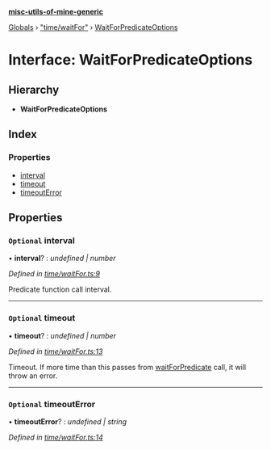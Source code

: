 **[misc-utils-of-mine-generic](../README.md)**

[Globals](../globals.md) › ["time/waitFor"](../modules/_time_waitfor_.md) › [WaitForPredicateOptions](_time_waitfor_.waitforpredicateoptions.md)

# Interface: WaitForPredicateOptions

## Hierarchy

* **WaitForPredicateOptions**

## Index

### Properties

* [interval](_time_waitfor_.waitforpredicateoptions.md#optional-interval)
* [timeout](_time_waitfor_.waitforpredicateoptions.md#optional-timeout)
* [timeoutError](_time_waitfor_.waitforpredicateoptions.md#optional-timeouterror)

## Properties

### `Optional` interval

• **interval**? : *undefined | number*

*Defined in [time/waitFor.ts:9](https://github.com/cancerberoSgx/misc-utils-of-mine/blob/2aecb20/misc-utils-of-mine-generic/src/time/waitFor.ts#L9)*

Predicate function call interval.

___

### `Optional` timeout

• **timeout**? : *undefined | number*

*Defined in [time/waitFor.ts:13](https://github.com/cancerberoSgx/misc-utils-of-mine/blob/2aecb20/misc-utils-of-mine-generic/src/time/waitFor.ts#L13)*

Timeout. If more time than this passes from [waitForPredicate](../modules/_time_waitfor_.md#waitforpredicate) call, it will throw an error.

___

### `Optional` timeoutError

• **timeoutError**? : *undefined | string*

*Defined in [time/waitFor.ts:14](https://github.com/cancerberoSgx/misc-utils-of-mine/blob/2aecb20/misc-utils-of-mine-generic/src/time/waitFor.ts#L14)*